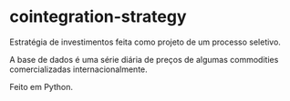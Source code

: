 # cointegration-strategy

Estratégia de investimentos feita como projeto de um processo seletivo.

A base de dados é uma série diária de preços de algumas commodities comercializadas internacionalmente.

Feito em Python.
